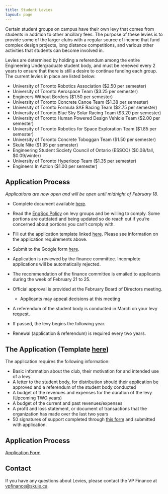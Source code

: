```yaml
---
title: Student Levies
layout: page
---
```


Certain student groups on campus have their own levy that comes from students in addition to other ancillary fees. The purpose of these levies is to provide some of the larger clubs with a regular source of income that fund complex design projects, long distance competitions, and various other activities that students can become involved in.

Levies are determined by holding a referendum among the entire Engineering Undergraduate student body, and must be renewed every 2 years to ensure that there is still a desire to continue funding each group. The current levies in place are listed below:
- University of Toronto Robotics Association ($2.50 per semester)
- University of Toronto Aerospace Team ($3.25 per semester)
- Engineers Without Borders ($1.50 per semester)
- University of Toronto Concrete Canoe Team ($1.38 per semester)
- University of Toronto Formula SAE Racing Team ($2.75 per semester)
- University of Toronto Blue Sky Solar Racing Team ($3.20 per semester)
- University of Toronto Human Powered Design Vehicle Team ($2.00 per semester)
- University of Toronto Robotics for Space Exploration Team ($1.85 per semester)
- University of Toronto Concrete Toboggan Team ($1.50 per semester)
- Skule Nite ($1.95 per semester)
- Engineering Student Society Council of Ontario (ESSCO) ($0.08/fall, $0.09/winter)
- University of Toronto Hyperloop Team ($1.35 per semester)
- Engineers In Action ($1.00 per semester)

## Application Process

*Applications are now open and will be open until midnight of February 18.*

- Complete document available [here](https://docs.google.com/document/d/1ygTlND43SIQGWqfn4tCn63fGv_zr-oXh1-QRqdUAQjM/edit).
- Read the [EngSoc Policy](https://drive.google.com/file/d/1h9RiVSQF4GSwvYrRV6cqZ8V4njTNLB6e/view) on levy groups and be willing to comply. Some portions are outdated and being updated so do reach out if you’re concerned about portions you can’t comply with.
- Fill out the application template linked [here](https://docs.google.com/spreadsheets/d/1jaVvAqiJki2_HwtyjoKFI1qNkZTQVk6j/edit#gid=868968389). Please see information on the application requirements above.
- Submit to the Google form [here](https://docs.google.com/forms/d/e/1FAIpQLScQn8lEZkwgABxMy2vJy4_Cz1exs6s4hivDaCaq6w9stDbRLQ/viewform).
- Application is reviewed by the finance committee. Incomplete applications will be automatically rejected. 
- The recommendation of the finance committee is emailed to applicants during the week of February 21 to 25.
- Official approval is provided at the February Board of Directors meeting.
    - Applicants may appeal decisions at this meeting
    
- A referendum of the student body is conducted in March on your levy request.
- If passed, the levy begins the following year.
- Renewal (application & referendum) is required every two years.

## The Application (Template [here](https://docs.google.com/spreadsheets/d/1jaVvAqiJki2_HwtyjoKFI1qNkZTQVk6j/edit#gid=868968389))

The application requires the following information:
- Basic information about the club, their motivation for and intended use of a levy. 
- A letter to the student body, for distribution should their application be approved and a referendum of the student body conducted
- A budget of the revenues and expenses for the duration of the levy (Upcoming TWO years)
- A budget of the current and past revenues/expenses
- A profit and loss statement, or document of transactions that the organization has made over the last two years 
- 50 signatures of support completed through [this form](https://docs.google.com/document/d/1J6svfUW0_03NQMRiVzlvdCBXQThysmVERe1BZUcmPKU/edit) and submitted with application.

## Application Process 

<a class="button is-primary" href="https://docs.google.com/forms/d/e/1FAIpQLSfiQFTOcnVdR47qPRT8Phs8cb8A2LqBm44FPRnq6wrJe-QGMQ/viewform ">Application Form</a>

## Contact

If you have any questions about Levies, please contact the VP Finance at [vpfinance@skule.ca](mailto:vpfinance@skule.ca).